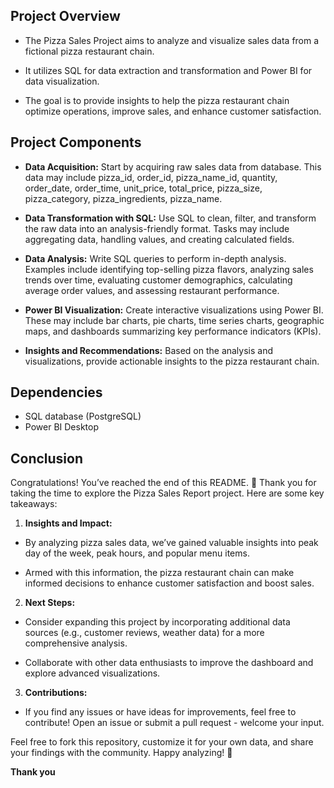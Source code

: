 ## Project Overview

- The Pizza Sales Project aims to analyze and visualize sales data from a fictional pizza restaurant chain.

- It utilizes SQL for data extraction and transformation and Power BI for data visualization.

- The goal is to provide insights to help the pizza restaurant chain optimize operations, improve sales, and enhance customer satisfaction.

## Project Components

- **Data Acquisition:** Start by acquiring raw sales data from database. This data may include pizza_id,  order_id, pizza_name_id, quantity, order_date, order_time, unit_price, total_price, pizza_size, pizza_category, pizza_ingredients, pizza_name.

- **Data Transformation with SQL:** Use SQL to clean, filter, and transform the raw data into an analysis-friendly format. Tasks may include aggregating data, handling values, and creating calculated fields.

- **Data Analysis:** Write SQL queries to perform in-depth analysis. Examples include identifying top-selling pizza flavors, analyzing sales trends over time, evaluating customer demographics, calculating average order values, and assessing restaurant performance.

- **Power BI Visualization:** Create interactive visualizations using Power BI. These may include bar charts, pie charts, time series charts, geographic maps, and dashboards summarizing key performance indicators (KPIs).

- **Insights and Recommendations:** Based on the analysis and visualizations, provide actionable insights to the pizza restaurant chain.

## Dependencies
* SQL database (PostgreSQL)
* Power BI Desktop

## Conclusion

Congratulations! You’ve reached the end of this README. 🎉 Thank you for taking the time to explore the Pizza Sales Report project. Here are some key takeaways:

1. **Insights and Impact:**

* By analyzing pizza sales data, we’ve gained valuable insights into peak day of the week, peak hours, and popular menu items.

* Armed with this information, the pizza restaurant chain can make informed decisions to enhance customer satisfaction and boost sales.

2. **Next Steps:**

* Consider expanding this project by incorporating additional data sources (e.g., customer reviews, weather data) for a more comprehensive analysis.

* Collaborate with other data enthusiasts to improve the dashboard and explore advanced visualizations.

3. **Contributions:**

* If you find any issues or have ideas for improvements, feel free to contribute! Open an issue or submit a pull request - welcome your input.

Feel free to fork this repository, customize it for your own data, and share your findings with the community. Happy analyzing! 🚀

**Thank you**